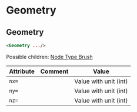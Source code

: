 #  Geometry 
##  Geometry 

```xml
<Geometry .../>
```

 
Possible children: [Node Type Brush](Node-Type-Brush.md) 


| Attribute | Comment | Value |
| --- | --- | --- |
| `nx=` |  | Value with unit (int) |
| `ny=` |  | Value with unit (int) |
| `nz=` |  | Value with unit (int) |

